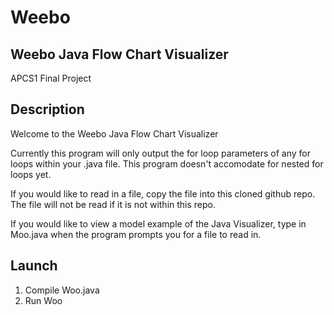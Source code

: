 # Weebo
## Weebo Java Flow Chart Visualizer
APCS1 Final Project
## Description
Welcome to the Weebo Java Flow Chart Visualizer

Currently this program will only output the
for loop parameters of any for loops within
your .java file. This program doesn't accomodate
for nested for loops yet.

If you would like to read in a file, copy the file
into this cloned github repo. The file will not be
read if it is not within this repo.

If you would like to view a model example of
the Java Visualizer, type in Moo.java when the
program prompts you for a file to read in.
## Launch

1. Compile Woo.java
2. Run Woo
